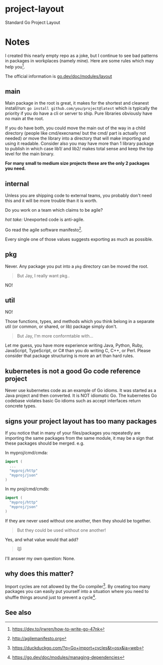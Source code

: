 # project-layout
Standard Go Project Layout

# Notes

I created this nearly empty repo as a joke, but I continue to see bad patterns in packages in workplaces (namely mine).
Here are some rules which may help you[^4].

The official information is [go.dev/doc/modules/layout](https://go.dev/doc/modules/layout)

## main

Main package in the root is great, it makes for the shortest and cleanest install/run: `go install github.com/you/project@latest`
which is typically the priority if you do have a cli or server to ship. Pure libraries obviously have no main at the root.

If you do have both, you could move the main out of the way in a child directory (people like cmd/execname/ but the cmd/ part is actually
not needed) _or_ move the library into a directory that will make
importing and using it readable. 
Consider also you may have more than 1 library package to publish in which case lib1/ and lib2/ makes total sense
and keep the top level for the main binary.

**For many small to medium size projects these are the only 2 packages you need.**

## internal

Unless you are shipping code to external teams, you probably don't need this and it will be more trouble than it is worth.

Do you work on a team which claims to be agile?

_hot take:_ Unexported code is anti-agile.

Go read the agile software manifesto[^1].

Every single one of those values suggests exporting as much as possible.

## pkg

Never.
Any package you put into a `pkg` directory can be moved the root.

> But Jay, I really want pkg..

NO!

## util

NO!

Those functions, types, and methods which you think belong in a separate util (or common, or shared, or lib) package simply don't.

> But Jay, I'm more conformtable with...

Let me guess, you have more experience writing Java, Python, Ruby, JavaScript, TypeScript, or C# than you do writing C, C++, or Perl.
Please consider that package structuring is more an art than hard rules.

## kubernetes is not a good Go code reference project

Never use kubernetes code as an example of Go idioms.
It was started as a Java project and then converted.
It is NOT idiomatic Go. 
The kubernetes Go codebase violates basic Go idioms such as accept interfaces return concrete types.

## signs your project layout has too many packages

If you notice that in many of your files/packages you repeatedly are importing the same packages from the same module, it may be a sign that these packages should be merged. e.g.

In myproj/cmd/cmda:
```go
import (
  ...
  "myproj/http"
  "myproj/json"
)
```

In my proj/cmd/cmdb:
```go
import (
  "myproj/http"
  "myproj/json"
)
```

If they are never used without one another, then they should be together.

> But they could be used without one another!

Yes, and what value would that add?

> 😾

I'll answer my own question: None.


## why does this matter?

Import cycles are not allowed by the Go compiler[^2].
By creating too many packages you can easily put yourself into a situation where you need to shuffle things around just to prevent a cycle[^3].

## See also

[^1]: http://agilemanifesto.org
[^2]: https://duckduckgo.com/?q=Go+import+cycles&t=osx&ia=web
[^3]: https://go.dev/doc/modules/managing-dependencies
[^4]: https://dev.to/jrwren/how-to-write-go-47nk
